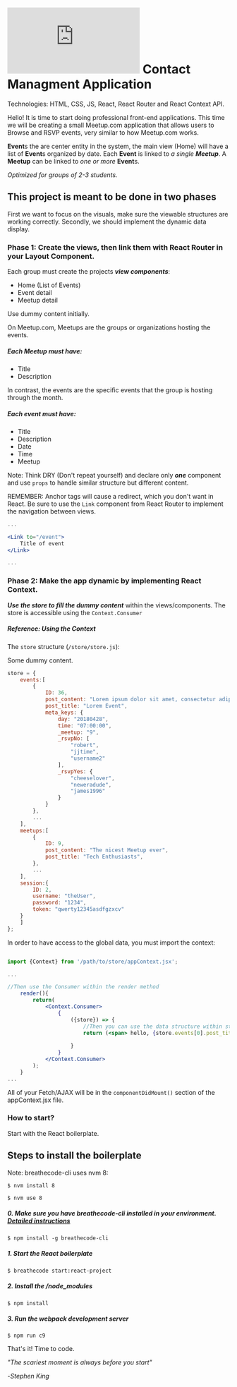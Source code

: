 # ![alt text](https://assets.breatheco.de/apis/img/images.php?blob&random&cat=icon&tags=breathecode,32) Contact Managment Application 

Technologies: HTML, CSS, JS, React, React Router and React Context API.

Hello! It is time to start doing professional front-end applications. This time
we will be creating a small Meetup.com application that allows users to Browse and RSVP events, very similar to how Meetup.com works.

**Event**s the are center entity in the system, the main view (Home) will have a list of **Event**s organized by date.
Each **Event** is linked to _a single **Meetup**_.
A **Meetup** can be linked to _one or more_ **Event**s.

_Optimized for groups of 2-3 students._

## This project is meant to be done in two phases

First we want to focus on the visuals, make sure the viewable structures are working correctly. 
Secondly, we should implement the dynamic data display.

### Phase 1: Create the views, then link them with React Router in your Layout Component.

Each group must create the projects ***view components***: 
- Home (List of Events)
- Event detail
- Meetup detail

Use dummy content initially. 

On Meetup.com, Meetups are the groups or organizations hosting the events. 

##### Each Meetup must have:
- Title
- Description


In contrast, the events are the specific events that the group is hosting through the month. 

##### Each event must have:
- Title
- Description
- Date
- Time
- Meetup



Note: Think DRY (Don't repeat yourself) and declare only ***one*** component and use ```props``` to handle similar structure but different content.

REMEMBER: Anchor tags will cause a redirect, which you don't want in React. Be sure to use the ``` Link ``` component from React Router to implement the navigation between views.

```jsx
...

<Link to="/event">
	Title of event
</Link>

...
```


### Phase 2: Make the app dynamic by implementing React Context.

***Use the store to fill the dummy content*** within the views/components. The store is accessible using the ```Context.Consumer```

##### Reference: Using the Context

The `store` structure (```/store/store.js```):

Some dummy content.

```javascript
store = {
    events:[
        {
            ID: 36,
            post_content: "Lorem ipsum dolor sit amet, consectetur adipiscing elit. Sed nec libero consectetur risus vehicula interdum eu at elit. Proin a commodo erat, eu molestie ipsum. Aliquam tristique nunc a est tristique, et convallis risus ullamcorper. Fusce nec massa ac enim pellentesque ornare. Pellentesque non sapien varius, pellentesque tellus sit amet, facilisis justo. Duis rhoncus nunc id elementum dapibus. Sed dictum lacinia vestibulum.",
            post_title: "Lorem Event",
            meta_keys: {
                day: "20180428",
                time: "07:00:00",
                _meetup: "9",
                _rsvpNo: [
                    "robert",
                    "jjtime",
                    "username2"
                ],
                _rsvpYes: {
                    "cheeselover",
                    "neweradude",
                    "james1996"
                }
            }
        },
        ...
    ],
    meetups:[
        {
            ID: 9,
            post_content: "The nicest Meetup ever",
            post_title: "Tech Enthusiasts",
        },
        ...
    ],
    session:{
        ID: 2,
        username: "theUser",
        password: "1234",
        token: "qwerty12345asdfgzxcv"
    }
    ]
};
```

In order to have access to the global data, you must import the context: 
```jsx

import {Context} from '/path/to/store/appContext.jsx';

...

//Then use the Consumer within the render method
    render(){
        return(
            <Context.Consumer>
                {
                    ({store}) => {
                        //Then you can use the data structure within store into 
                        return (<span> hello, {store.events[0].post_title} </span>);
                        
                    }
                }
            </Context.Consumer>
        );
    }
...

```

All of your Fetch/AJAX will be in the ```componentDidMount()``` section of the appContext.jsx file.

### How to start?

Start with the React boilerplate.

## Steps to install the boilerplate

Note: breathecode-cli uses nvm 8:

```$ nvm install 8```

```$ nvm use 8```

##### 0. Make sure you have breathecode-cli installed in your environment. [Detailed instructions](https://www.npmjs.com/package/@breathecode/breathecode-cli)
```
$ npm install -g breathecode-cli
````

##### 1. Start the React boilerplate
```
$ breathecode start:react-project
```
##### 2. Install the /node_modules
```
$ npm install
```
##### 3. Run the webpack development server
```
$ npm run c9
```

That's it! Time to code.

_"The scariest moment is always before you start"_

-_Stephen King_

